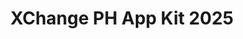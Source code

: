 ---
title: XChange PH App Kit 2025
redirect_to: https://drive.google.com/drive/folders/1fMFAH8pAG9U_8uhzOTUARMsEAuRza9zc?usp=drive_link
redirect_from: 
  - /XCHangePHAppKit2025
  - /xchangephappkit2025
---